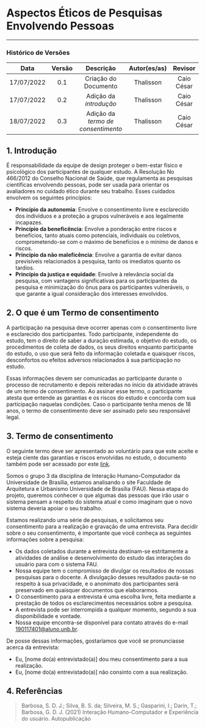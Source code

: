 # Aspectos Éticos de Pesquisas Envolvendo Pessoas
***

### Histórico de Versões

**Data** | **Versão** | **Descrição** | **Autor(es/as)** | **Revisor**
:---: | :---: | :---: | :---:  | :---:
17/07/2022 | 0.1 | Criação do Documento | Thalisson | Caio César
17/07/2022 | 0.2 | Adição da *introdução* | Thalisson | Caio César
18/07/2022 | 0.3 | Adição da *termo de consentimento* | Thalisson | Caio César

## 1. Introdução
É responsabilidade da equipe de design proteger o bem-estar físico e psicológico dos participantes de qualquer estudo. A Resolução No 466/2012 do Conselho Nacional de Saúde, que regulamenta as pesquisas científicas envolvendo pessoas, pode ser usada para orientar os avaliadores no cuidado ético durante seu trabalho. Esses cuidados envolvem os seguintes princípios:

-  **Princípio da autonomia**: Envolve o consentimento livre e esclarecido dos indivíduos e a proteção a grupos vulneráveis e aos legalmente incapazes.
-  **Princípio da beneficência**: Envolve a ponderação entre riscos e benefícios, tanto atuais como potenciais, individuais ou coletivos, comprometendo-se com o máximo de benefícios e o mínimo de danos e riscos.
-  **Princípio da não maleficência**: Envolve a garantia de evitar danos previsíveis relacionados à pesquisa, tanto os imediatos quanto os tardios.
-  **Princípio da justiça e equidade**: Envolve à relevância social da pesquisa, com vantagens significativas para os participantes da pesquisa e minimização do ônus para os participantes vulneráveis, o que garante a igual consideração dos interesses envolvidos.


## 2. O que é um Termo de consentimento

A participação na pesquisa deve ocorrer apenas com o consentimento livre e esclarecido dos
participantes. Todo participante, independente do estudo, tem o direito de saber a duração estimada, o objetivo do estudo, os procedimentos de coleta de dados, os seus direitos enquanto participante do estudo, o uso que será feito da informação coletada e quaisquer riscos, desconfortos ou efeitos adversos relacionados à sua participação no estudo. 

Essas informações devem ser comunicadas ao participante durante o processo de recrutamento e depois reiteradas no início da atividade através de um termo de consentimento. Ao assinar esse termo, o participante atesta que entende as garantias e os riscos do estudo e concorda com sua participação naquelas condições. Caso o participante tenha menos de 18 anos, o termo de consentimento deve ser assinado pelo seu responsável legal.

## 3. Termo de consentimento

O seguinte termo deve ser apresentado ao voluntário para que este aceite e esteja ciente das garantias e riscos envolvidas no estudo, o documento também pode ser acessado por este [link](../assets/termo-de-consentimento.pdf).

Somos o grupo 3 da disciplina de Interação Humano-Computador da Universidade de Brasília, estamos analisando o site Faculdade de Arquitetura e Urbanismo Universidade de Brasília (FAU). Nessa etapa do projeto, queremos conhecer o que algumas das pessoas que irão usar o sistema pensam a respeito do sistema atual e como imaginam que o novo sistema deveria apoiar o seu trabalho.

Estamos realizando uma série de pesquisas, e solicitamos seu consentimento para a realização e gravação de uma entrevista. Para decidir sobre o seu consentimento, é importante que você conheça as seguintes informações sobre a pesquisa:
    
- Os dados coletados durante a entrevista destinam-se estritamente a atividades de análise e desenvolvimento do estudo das interações do usuário para com o sistema FAU.
- Nossa equipe tem o compromisso de divulgar os resultados de nossas pesquisas para o docente. A divulgação desses resultados pauta-se no respeito à sua privacidade, e o anonimato dos participantes será preservado em quaisquer documentos que elaborarmos.
- O consentimento para a entrevista é uma escolha livre, feita mediante a prestação de todos os esclarecimentos necessários sobre a pesquisa.
- A entrevista pode ser interrompida a qualquer momento, segundo a sua disponibilidade e vontade.
- Nossa equipe encontra-se disponível para contato através do e-mail 190117401@aluno.unb.br.

De posse dessas informações, gostaríamos que você se pronunciasse acerca da entrevista:

- Eu, [nome do(a) entrevistado(a)] dou meu consentimento para a sua realização.
- Eu, [nome do(a) entrevistado(a)] não consinto com a sua realização.

## 4. Referências
> Barbosa, S. D. J.; Silva, B. S. da; Silveira, M. S.; Gasparini, I.; Darin, T.; Barbosa, G. D. J. (2021) Interação Humano-Computador e Experiência do usuário. Autopublicação
